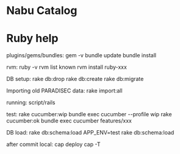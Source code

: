 # Nabu Catalog



# Ruby help

plugins/gems/bundles:
 gem -v
 bundle update
 bundle install

rvm:
 ruby -v
 rvm list known
 rvm install ruby-xxx

DB setup:
 rake db:drop
 rake db:create
 rake db:migrate

Importing old PARADISEC data:
 rake import:all

running:
 script/rails

test:
 rake cucumber:wip
 bundle exec cucumber --profile wip
 rake cucumber:ok
 bundle exec cucumber features/xxx

DB load:
 rake db:schema:load
 APP_ENV=test rake db:schema:load

after commit local:
 cap deploy
 cap -T